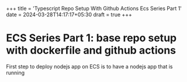 +++
title = 'Typescript Repo Setup With Github Actions Ecs Series Part 1'
date = 2024-03-28T14:17:17+05:30
draft = true
+++


# ECS Series Part 1: base repo setup with dockerfile and github actions

First step to deploy nodejs app on ECS is to have a nodejs app that is running